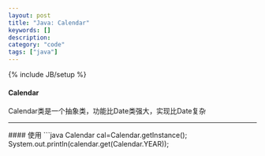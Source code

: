 ```yaml
--- 
layout: post 
title: "Java: Calendar" 
keywords: [] 
description: 
category: "code" 
tags: ["java"] 
--- 
```

{% include JB/setup %}


#### Calendar
Calendar类是一个抽象类，功能比Date类强大，实现比Date复杂
<hr />
#### 使用
```java
Calendar cal=Calendar.getInstance();
System.out.println(calendar.get(Calendar.YEAR));

```
